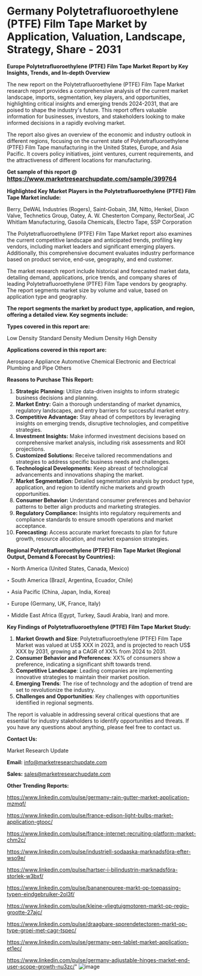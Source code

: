 # Germany Polytetrafluoroethylene (PTFE) Film Tape Market by Application, Valuation, Landscape, Strategy, Share - 2031

<strong>Europe Polytetrafluoroethylene (PTFE) Film Tape Market Report by Key Insights, Trends, and In-depth Overview</strong>

The new report on the Polytetrafluoroethylene (PTFE) Film Tape Market research report provides a comprehensive analysis of the current market landscape, imports, segmentation, key players, and opportunities, highlighting critical insights and emerging trends 2024-2031,</strong> that are poised to shape the industry's future. This report offers valuable information for businesses, investors, and stakeholders looking to make informed decisions in a rapidly evolving market.

The report also gives an overview of the economic and industry outlook in different regions, focusing on the current state of Polytetrafluoroethylene (PTFE) Film Tape manufacturing in the United States, Europe, and Asia Pacific. It covers policy initiatives, joint ventures, current requirements, and the attractiveness of different locations for manufacturing.

<strong>Get sample of this report @ <a href=https://www.marketresearchupdate.com/sample/399764><font size=3 color=#0000ff>https://www.marketresearchupdate.com/sample/399764</font></a></strong>

<strong>Highlighted Key Market Players in the Polytetrafluoroethylene (PTFE) Film Tape Market include:</strong>

Berry, DeWAL Industries (Rogers), Saint-Gobain, 3M, Nitto, Henkel, Dixon Valve, Technetics Group, Oatey, A. W. Chesterton Company, RectorSeal, JC Whitlam Manufacturing, Gasoila Chemicals, Electro Tape, SSP Corporation

The Polytetrafluoroethylene (PTFE) Film Tape Market report also examines the current competitive landscape and anticipated trends, profiling key vendors, including market leaders and significant emerging players. Additionally, this comprehensive document evaluates industry performance based on product service, end-use, geography, and end customer.

The market research report include historical and forecasted market data, detailing demand, applications, price trends, and company shares of leading Polytetrafluoroethylene (PTFE) Film Tape vendors by geography. The report segments market size by volume and value, based on application type and geography.

<strong>The report segments the market by product type, application, and region, offering a detailed view. Key segments include:</strong>

<strong>Types covered in this report are:</strong>

Low Density
Standard Density
Medium Density
High Density

<strong>Applications covered in this report are:</strong>

Aerospace
Appliance
Automotive
Chemical
Electronic and Electrical
Plumbing and Pipe
Others

<strong>Reasons to Purchase This Report:</strong>
<ol>
  <li><strong>Strategic Planning:</strong> Utilize data-driven insights to inform strategic business decisions and planning.</li>
  <li><strong>Market Entry:</strong> Gain a thorough understanding of market dynamics, regulatory landscapes, and entry barriers for successful market entry.</li>
  <li><strong>Competitive Advantage:</strong> Stay ahead of competitors by leveraging insights on emerging trends, disruptive technologies, and competitive strategies.</li>
  <li><strong>Investment Insights:</strong> Make informed investment decisions based on comprehensive market analysis, including risk assessments and ROI projections.</li>
  <li><strong>Customized Solutions:</strong> Receive tailored recommendations and strategies to address specific business needs and challenges.</li>
  <li><strong>Technological Developments:</strong> Keep abreast of technological advancements and innovations shaping the market.</li>
  <li><strong>Market Segmentation:</strong> Detailed segmentation analysis by product type, application, and region to identify niche markets and growth opportunities.</li>
  <li><strong>Consumer Behavior:</strong> Understand consumer preferences and behavior patterns to better align products and marketing strategies.</li>
  <li><strong>Regulatory Compliance:</strong> Insights into regulatory requirements and compliance standards to ensure smooth operations and market acceptance.</li>
  <li><strong>Forecasting:</strong> Access accurate market forecasts to plan for future growth, resource allocation, and market expansion strategies.</li>
</ol>

<strong>Regional Polytetrafluoroethylene (PTFE) Film Tape Market (Regional Output, Demand &amp; Forecast by Countries):</strong>

‣ North America (United States, Canada, Mexico)

‣ South America (Brazil, Argentina, Ecuador, Chile)

‣ Asia Pacific (China, Japan, India, Korea)

‣ Europe (Germany, UK, France, Italy)

‣ Middle East Africa (Egypt, Turkey, Saudi Arabia, Iran) and more.

<strong>Key Findings of Polytetrafluoroethylene (PTFE) Film Tape Market Study:</strong>
<ol>
  <li><strong>Market Growth and Size</strong>: Polytetrafluoroethylene (PTFE) Film Tape Market was valued at US$ XXX in 2023, and is projected to reach US$ XXX by 2031, growing at a CAGR of XX% from 2024 to 2031.</li>
  <li><strong>Consumer Behavior and Preferences</strong>: XX% of consumers show a preference, indicating a significant shift towards trend.</li>
  <li><strong>Competitive Landscape</strong>: Leading companies are implementing innovative strategies to maintain their market position.</li>
  <li><strong>Emerging Trends</strong>: The rise of technology and the adoption of trend are set to revolutionize the industry.</li>
  <li><strong>Challenges and Opportunities</strong>: Key challenges with opportunities identified in regional segments.</li>
</ol>

The report is valuable in addressing several critical questions that are essential for industry stakeholders to identify opportunities and threats. If you have any questions about anything, please feel free to contact us.

<strong>Contact Us:</strong>

Market Research Update

<strong>Email:</strong> info@marketresearchupdate.com

<strong>Sales:</strong> sales@marketresearchupdate.com

<strong>Other Trending Reports:</strong>

<a href=https://www.linkedin.com/pulse/germany-rain-gutter-market-application-mzmqf/>https://www.linkedin.com/pulse/germany-rain-gutter-market-application-mzmqf/</a>

<a href=https://www.linkedin.com/pulse/france-edison-light-bulbs-market-application-gtooc/>https://www.linkedin.com/pulse/france-edison-light-bulbs-market-application-gtooc/</a>

<a href=https://www.linkedin.com/pulse/france-internet-recruiting-platform-market-chm2c/>https://www.linkedin.com/pulse/france-internet-recruiting-platform-market-chm2c/</a>

<a href=https://www.linkedin.com/pulse/industriell-sodaaska-marknadsföra-efter-wso9e/>https://www.linkedin.com/pulse/industriell-sodaaska-marknadsföra-efter-wso9e/</a>

<a href=https://www.linkedin.com/pulse/hartser-i-bilindustrin-marknadsföra-storlek-w3bxf/>https://www.linkedin.com/pulse/hartser-i-bilindustrin-marknadsföra-storlek-w3bxf/</a>

<a href=https://www.linkedin.com/pulse/bananenpuree-markt-op-toepassing-typen-eindgebruiker-2ol3f/>https://www.linkedin.com/pulse/bananenpuree-markt-op-toepassing-typen-eindgebruiker-2ol3f/</a>

<a href=https://www.linkedin.com/pulse/kleine-vliegtuigmotoren-markt-op-regio-grootte-27ajc/>https://www.linkedin.com/pulse/kleine-vliegtuigmotoren-markt-op-regio-grootte-27ajc/</a>

<a href=https://www.linkedin.com/pulse/draagbare-sporendetectoren-markt-op-type-groei-met-cagr-tspec/>https://www.linkedin.com/pulse/draagbare-sporendetectoren-markt-op-type-groei-met-cagr-tspec/</a>

<a href=https://www.linkedin.com/pulse/germany-pen-tablet-market-application-et1ec/>https://www.linkedin.com/pulse/germany-pen-tablet-market-application-et1ec/</a>

<a href=https://www.linkedin.com/pulse/germany-adjustable-hinges-market-end-user-scope-growth-nu3zc/>https://www.linkedin.com/pulse/germany-adjustable-hinges-market-end-user-scope-growth-nu3zc/</a>"
![image](https://github.com/user-attachments/assets/56eecce5-ac22-42ec-8ec8-da8631f52013)
